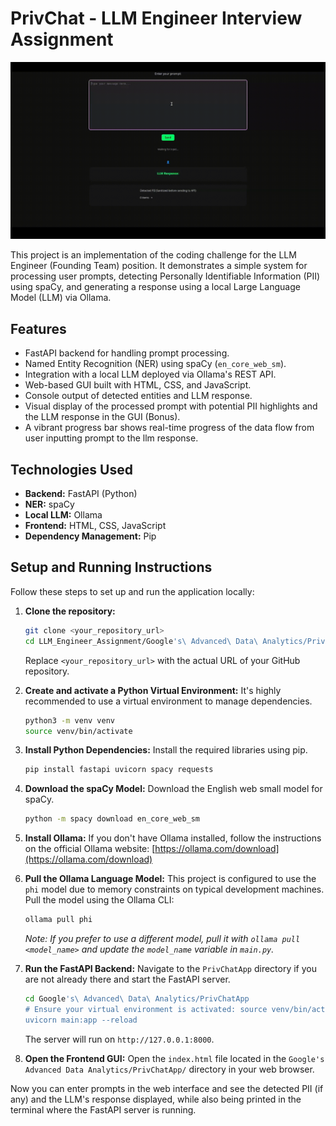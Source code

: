 # PrivChat - LLM Engineer Interview Assignment

![Phi Response Chatbot](Phi_Response_Chatbot.gif)


This project is an implementation of the coding challenge for the LLM Engineer (Founding Team) position. It demonstrates a simple system for processing user prompts, detecting Personally Identifiable Information (PII) using spaCy, and generating a response using a local Large Language Model (LLM) via Ollama.

## Features

*   FastAPI backend for handling prompt processing.
*   Named Entity Recognition (NER) using spaCy (`en_core_web_sm`).
*   Integration with a local LLM deployed via Ollama's REST API.
*   Web-based GUI built with HTML, CSS, and JavaScript.
*   Console output of detected entities and LLM response.
*   Visual display of the processed prompt with potential PII highlights and the LLM response in the GUI (Bonus).
*   A vibrant progress bar shows real-time progress of the data flow from user inputting prompt to the llm response.

## Technologies Used

*   **Backend:** FastAPI (Python)
*   **NER:** spaCy
*   **Local LLM:** Ollama
*   **Frontend:** HTML, CSS, JavaScript
*   **Dependency Management:** Pip

## Setup and Running Instructions

Follow these steps to set up and run the application locally:

1.  **Clone the repository:**
    ```bash
    git clone <your_repository_url>
    cd LLM_Engineer_Assignment/Google's\ Advanced\ Data\ Analytics/PrivChatApp
    ```
    Replace `<your_repository_url>` with the actual URL of your GitHub repository.

2.  **Create and activate a Python Virtual Environment:**
    It's highly recommended to use a virtual environment to manage dependencies.
    ```bash
    python3 -m venv venv
    source venv/bin/activate
    ```

3.  **Install Python Dependencies:**
    Install the required libraries using pip.
    ```bash
    pip install fastapi uvicorn spacy requests
    ```

4.  **Download the spaCy Model:**
    Download the English web small model for spaCy.
    ```bash
    python -m spacy download en_core_web_sm
    ```

5.  **Install Ollama:**
    If you don't have Ollama installed, follow the instructions on the official Ollama website:
    [https://ollama.com/download](https://ollama.com/download)

6.  **Pull the Ollama Language Model:**
    This project is configured to use the `phi` model due to memory constraints on typical development machines. Pull the model using the Ollama CLI:
    ```bash
    ollama pull phi
    ```
    *Note: If you prefer to use a different model, pull it with `ollama pull <model_name>` and update the `model_name` variable in `main.py`.*

7.  **Run the FastAPI Backend:**
    Navigate to the `PrivChatApp` directory if you are not already there and start the FastAPI server.
    ```bash
    cd Google's\ Advanced\ Data\ Analytics/PrivChatApp
    # Ensure your virtual environment is activated: source venv/bin/activate
    uvicorn main:app --reload
    ```
    The server will run on `http://127.0.0.1:8000`.

8.  **Open the Frontend GUI:**
    Open the `index.html` file located in the `Google's Advanced Data Analytics/PrivChatApp/` directory in your web browser.

Now you can enter prompts in the web interface and see the detected PII (if any) and the LLM's response displayed, while also being printed in the terminal where the FastAPI server is running.
